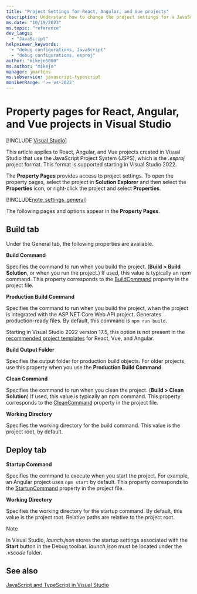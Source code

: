 ```yaml
---
title: "Project Settings for React, Angular, and Vue projects"
description: Understand how to change the project settings for a JavaScript project (.esproj) that uses React, Angular, or Vue in Visual Studio, using the Debug tab and Build tab of the project property pages.
ms.date: "10/19/2023"
ms.topic: "reference"
dev_langs:
  - "JavaScript"
helpviewer_keywords:
  - "debug configurations, JavaScript"
  - "debug configurations, esproj"
author: "mikejo5000"
ms.author: "mikejo"
manager: jmartens
ms.subservice: javascript-typescript
monikerRange: '>= vs-2022'
---
```


# Property pages for React, Angular, and Vue projects in Visual Studio

 [!INCLUDE [Visual Studio](~/includes/applies-to-version/vs-windows-only.md)]

This article applies to React, Angular, and Vue projects created in Visual Studio that use the JavaScript Project System (JSPS), which is the *.esproj* project format. This format is supported starting in Visual Studio 2022.

The **Property Pages** provides access to project settings. To open the property pages, select the project in **Solution Explorer** and then select the **Properties** icon, or right-click the project and select **Properties**.

[!INCLUDE[note_settings_general](../../data-tools/includes/note_settings_general_md.md)]

The following pages and options appear in the **Property Pages**.

## Build tab

Under the General tab, the following properties are available.

**Build Command**

Specifies the command to run when you build the project. (**Build > Build Solution**, or when you run the project.) If used, this value is typically an npm command. This property corresponds to the [BuildCommand](../../javascript/javascript-project-system-msbuild-reference.md) property in the project file.

**Production Build Command**

Specifies the command to run when you build the project, when the project is integrated with the ASP.NET Core Web API project. Generates production-ready files. By default, this command is `npm run build`.

Starting in Visual Studio 2022 version 17.5, this option is not present in the [recommended project templates](../../javascript/javascript-in-visual-studio.md#project-templates) for React, Vue, and Angular.

**Build Output Folder**

Specifies the output folder for production build objects. For older projects, use this property when you use the **Production Build Command**.

**Clean Command**

Specifies the command to run when you clean the project. (**Build > Clean Solution**) If used, this value is typically an npm command. This property corresponds to the [CleanCommand](../../javascript/javascript-project-system-msbuild-reference.md) property in the project file.

**Working Directory**

Specifies the working directory for the build command. This value is the project root, by default.

## Deploy tab

**Startup Command**

Specifies the command to execute when you start the project. For example, an Angular project uses `npm start` by default. This property corresponds to the [StartupCommand](../../javascript/javascript-project-system-msbuild-reference.md) property in the project file.

**Working Directory**

Specifies the working directory for the startup command. By default, this value is the project root. Relative paths are relative to the project root.

> [!NOTE]
> In Visual Studio, *launch.json* stores the startup settings associated with the **Start** button in the Debug toolbar. *launch.json* must be located under the *.vscode* folder.

## See also

[JavaScript and TypeScript in Visual Studio](../../javascript/javascript-in-visual-studio.md)